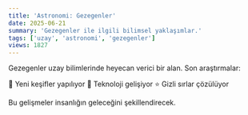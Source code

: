 ```yaml
---
title: 'Astronomi: Gezegenler'
date: 2025-06-21
summary: 'Gezegenler ile ilgili bilimsel yaklaşımlar.'
tags: ['uzay', 'astronomi', 'gezegenler']
views: 1827
---
```


Gezegenler uzay bilimlerinde heyecan verici bir alan. Son araştırmalar:

🚀 Yeni keşifler yapılıyor
🌌 Teknoloji gelişiyor
⭐ Gizli sırlar çözülüyor

Bu gelişmeler insanlığın geleceğini şekillendirecek.